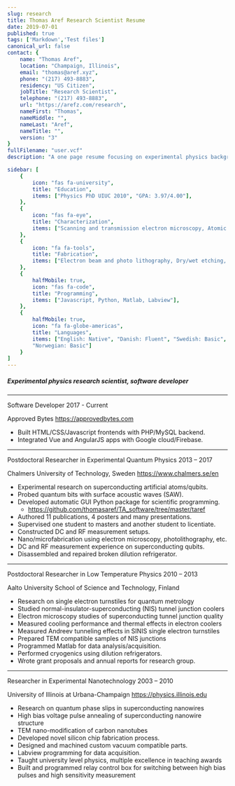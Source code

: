 ```yaml
---
slug: research
title: Thomas Aref Research Scientist Resume
date: 2019-07-01
published: true
tags: ['Markdown','Test files']
canonical_url: false
contact: {
    name: "Thomas Aref",
    location: "Champaign, Illinois",
    email: "thomas@aref.xyz",
    phone: "(217) 493-8883",
    residency: "US Citizen",
    jobTitle: "Research Scientist",
    telephone: "(217) 493-8883",
    url: "https://arefz.com/research",
    nameFirst: "Thomas",
    nameMiddle: "",
    nameLast: "Aref",
    nameTitle: "",
    version: "3"
}
fullFilename: "user.vcf"
description: "A one page resume focusing on experimental physics background."

sidebar: [
    {
        icon: "fas fa-university",
        title: "Education",
        items: ["Physics PhD UIUC 2010", "GPA: 3.97/4.00"],
    },
    {
        icon: "fas fa-eye",
        title: "Characterization",
        items: ["Scanning and transmission electron microscopy, Atomic force microscope, Focused ion beam, Four probe measurements, Dilution refrigerator, He3 and He4 cryostats"],
    },
    {
        icon: "fa fa-tools",
        title: "Fabrication",
        items: ["Electron beam and photo lithography, Dry/wet etching, Dicing, Electron beam and thermal evaporation, Oxidation, Wire bonding, Sputter deposition"]
    },
    {
        halfMobile: true,
        icon: "fas fa-code",
        title: "Programming",
        items: ["Javascript, Python, Matlab, Labview"],
    },
    {
        halfMobile: true,
        icon: "fa fa-globe-americas",
        title: "Languages",
        items: ["English: Native", "Danish: Fluent", "Swedish: Basic",
        "Norwegian: Basic"]
    }
]
---
```

<h5 class="t-bold r-head">Experimental physics research scientist, software developer</h5>
<hr>
<!--<h5 class="t-bold">
      <i class="fa fa-tools r-margin-right-wide t-teal"></i>
      Experience:
</h5>-->
<p class="t-bold">
    Software Developer
    <span class="t-text-teal t-float-right">
        <i class="fas fa-calendar-alt r-margin-right-wide"></i>
        2017 - Current
    </span>
</p>
<p>Approved Bytes
  <a class="t-float-right" href="https://approvedbytes.com">
    https://approvedbytes.com
  </a>
</p>

  * Built HTML/CSS/Javascript frontends with PHP/MySQL backend.
  * Integrated Vue and AngularJS apps with Google cloud/Firebase.
  
<hr>
<p class="t-bold">
    Postdoctoral Researcher in Experimental Quantum Physics
    <span class="t-text-teal t-float-right">
        <i class="fa fa-calendar-alt r-margin-right-wide"></i>
        2013 – 2017
    </span>
</p>
<p>Chalmers University of Technology, Sweden
  <a class="t-float-right" href="https://www.chalmers.se/en">
    https://www.chalmers.se/en
  </a>
</p>

  * Experimental research on superconducting artificial atoms/qubits.
  * Probed quantum bits with surface acoustic waves (SAW).
  * Developed automatic GUI Python package for scientific programming.
    - https://github.com/thomasaref/TA_software/tree/master/taref
  * Authored 11 publications, 4 posters and many presentations.
  * Supervised one student to masters and another student to licentiate.
  * Constructed DC and RF measurement setups.
  * Nano/microfabrication using electron microscopy, photolithography, etc.
  * DC and RF measurement experience on superconducting qubits.
  * Disassembled and repaired broken dilution refrigerator.
     
<hr>
<p class="t-bold">
    Postdoctoral Researcher in Low Temperature Physics
    <span class="t-text-teal t-float-right">
        <i class="fa fa-calendar-alt r-margin-right-wide"></i>
        2010 – 2013
    </span>
</p>
<p>Aalto University School of Science and Technology, Finland</p>

  * Research on single electron turnstiles for quantum metrology
  * Studied normal-insulator-superconducting (NIS) tunnel junction coolers
  * Electron microscopy studies of superconducting tunnel junction quality
  * Measured cooling performance and thermal effects in electron coolers
  * Measured Andreev tunneling effects in SINIS single electron turnstiles
  * Prepared TEM compatible samples of NIS junctions
  * Programmed Matlab for data analysis/acquisition.
  * Performed cryogenics using dilution refrigerators.
  * Wrote grant proposals and annual reports for research group.

<hr>
<p class="t-bold">
    Researcher in Experimental Nanotechnology
    <span class="t-text-teal t-float-right">
        <i class="fa fa-calendar-alt r-margin-right-wide"></i>
        2003 – 2010
    </span>
</p>
<p>
University of Illinois at Urbana-Champaign
  <a class="t-float-right" href="https://physics.illinois.edu">
    https://physics.illinois.edu
  </a>
</p>

  * Research on quantum phase slips in superconducting nanowires
  * High bias voltage pulse annealing of superconducting nanowire structure
  * TEM nano-modification of carbon nanotubes
  * Developed novel silicon chip fabrication process.
  * Designed and machined custom vacuum compatible parts.
  * Labview programming for data acquisition.
  * Taught university level physics, multiple excellence in teaching awards
  * Built and programmed relay control box for switching between high bias pulses and high sensitivity measurement